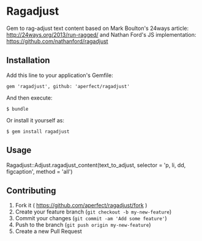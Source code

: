# Ragadjust

Gem to rag-adjust text content based on Mark Boulton's 24ways article: http://24ways.org/2013/run-ragged/ and Nathan Ford's JS implementation: https://github.com/nathanford/ragadjust

## Installation

Add this line to your application's Gemfile:

    gem 'ragadjust', github: 'aperfect/ragadjust'

And then execute:

    $ bundle

Or install it yourself as:

    $ gem install ragadjust

## Usage

Ragadjust::Adjust.ragadjust_content(text_to_adjust, selector = 'p, li, dd, figcaption', method = 'all')

## Contributing

1. Fork it ( https://github.com/aperfect/ragadjust/fork )
2. Create your feature branch (`git checkout -b my-new-feature`)
3. Commit your changes (`git commit -am 'Add some feature'`)
4. Push to the branch (`git push origin my-new-feature`)
5. Create a new Pull Request
